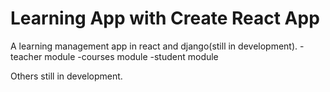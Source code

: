 # Learning App with Create React App

A learning management app in react and django(still in development).
-teacher module
-courses module
-student module


Others still in development.